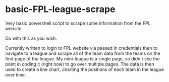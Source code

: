 # basic-FPL-league-scrape
Very basic powershell script to scrape some information from the FPL website.

Do with this as you wish.  

Currently written to login to FPL website via passed in credentials then to navigate to a league and scrape all of the team data from the teams on the first page of the league.  My mini-league is a single page, so didn't see the point in coding it (right now) to go over multiple pages.  The data is then used to create a line chart, charting the positions of each team in the league over time.
